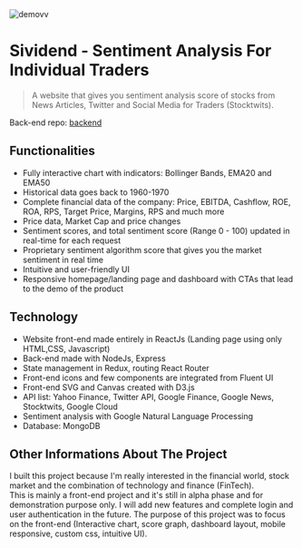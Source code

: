 
<img src="https://github.com/rey2424/sividend/blob/master/src/images/demovv.gif" alt="demovv">

# Sividend - Sentiment Analysis For Individual Traders
> A website that gives you sentiment analysis score of stocks from News Articles, Twitter and Social Media for Traders (Stocktwits).

Back-end repo:  [backend](https://github.com/reygj/sividend-server/)<br>


## Functionalities

- Fully interactive chart with indicators: Bollinger Bands, EMA20 and EMA50
- Historical data goes back to 1960-1970
- Complete financial data of the company: Price, EBITDA, Cashflow, ROE, ROA, RPS, Target Price, Margins, RPS and much more
- Price data, Market Cap and price changes
- Sentiment scores, and total sentiment score (Range 0 - 100) updated in real-time for each request
- Proprietary sentiment algorithm score that gives you the market sentiment in real time
- Intuitive and user-friendly UI
- Responsive homepage/landing page and dashboard with CTAs that lead to the demo of the product

## Technology

- Website front-end made entirely in ReactJs (Landing page using only HTML,CSS, Javascript)
- Back-end made with NodeJs, Express
- State management in Redux, routing React Router
- Front-end icons and few components are integrated from Fluent UI 
- Front-end SVG and Canvas created with D3.js
- API list: Yahoo Finance, Twitter API, Google Finance, Google News, Stocktwits, Google Cloud
- Sentiment analysis with Google Natural Language Processing
- Database: MongoDB


## Other Informations About The Project

I built this project because I'm really interested in the financial world, stock market and the combination of technology and finance (FinTech). <br>
This is mainly a front-end project and it's still in alpha phase and for demonstration purpose only. I will add new features and complete login and user authentication in the future. The purpose of this project was to focus on the front-end (Interactive chart, score graph, dashboard layout, mobile responsive, custom css, intuitive UI). <br>
 




